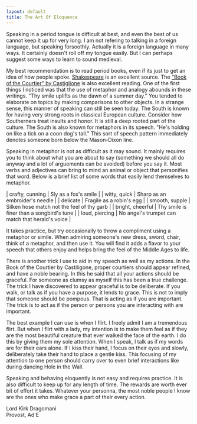 ```yaml
---
layout: default
title: The Art Of Eloquence
---
```


Speaking in a period tongue is difficult at best, and even the best of
us cannot keep it up for very long.  I am not refering to talking in a
foreign language, but speaking forsoothly.  Actually it is a foreign
language in many ways.  It certainly doesn't roll off my tongue easily.
But I can perhaps suggest some ways to learn to sound medieval.

My best recommendation is to read period books, even if its just to get
an idea of how people spoke.
[Shakespeare](http://the-tech.mit.edu/Shakespeare/works.html)
is an excellent source.  The
["Book of the Courtier" by Castiglione](http://darkwing.uoregon.edu/~rbear/courtier/courtier.html)
is also excellent reading.  One of
the first things I noticed was that the use of metaphor and analogy
abounds in these writings.  "Thy smile uplifts as the dawn of a summer
day."  You tended to elaborate on topics by making comparisons to other
objects.  In a strange sense, this manner of speaking can still be seen
today.  The South is known for having very strong roots in classical
European culture.  Consider how Southerners treat insults and honor.  It
is still a deep rooted part of the culture.  The South is also known for
metaphors in its speech.  "He's holding on like a tick on a coon dog's
tail."  This sort of speech pattern immediately denotes someone born
below the Mason-Dixon line.

Speaking in metaphor is not as difficult as it may sound.  It mainly
requires you to think about what you are about to say (something we
should all do anyway and a lot of arguements can be avoided) before you
say it.  Most verbs and adjectives can bring to mind an animal or object
that personifies that word.  Below is a brief list of some words that
easily lend themselves to metaphor.

| crafty, cunning | Sly as a fox's smile |
| witty, quick | Sharp as an embroider's needle |
| delicate | Fragile as a robin's egg |
| smooth, supple | Silken hose match not the feel of thy garb |
| bright, cheerful | Thy smile is finer than a songbird's tune |
| loud, piercing | No angel's trumpet can match that herald's voice |

It takes practice, but try occasionally to throw a compliment using a
metaphor or simile.  When admiring someone's new dress, sword, chair,
think of a metaphor, and then use it.  You will find it adds a flavor to
your speech that others enjoy and helps bring the feel of the Middle
Ages to life.

There is another trick I use to aid in my speech as well as my actions.
 In the Book of the Courtier by Castiligone, proper courtiers should
appear refined, and have a noble bearing.  In this he said that all your
actions should be graceful.  For someone as clumsy as myself this has
been a true challenge.  The trick I have discovered to appear graceful
is to be deliberate.  If you walk, or talk as if you have a purpose, it
lends to grace.  This is not to imply that someone should be pompous.
That is acting as if you are important.  The trick is to act as if the
person or persons you are interacting with are important.

The best example I can use is when I flirt.  I freely admit I am a
tremendous flirt.  But when I flirt with a lady, my intention is to make
them feel as if they are the most beautiful creature that ever walked
the face of the earth.  I do this by giving them my sole attention.
When I speak, I talk as if my words are for their ears alone.  If I kiss
their hand, I focus on their eyes and slowly, deliberately take their
hand to place a gentle kiss.  This focusing of my attention to one
person should carry over to even brief interactions like during dancing
Hole in the Wall.

Speaking and behaving eloquently is not easy and requires practice.  It
is also difficult to keep up for any length of time.  The rewards are
worth ever bit of effort it takes. Whatever your personna, the most
noble people I know are the ones who make grace a part of their every
action.

Lord Kirk Dragomani<BR>
Provost, Ad'E
